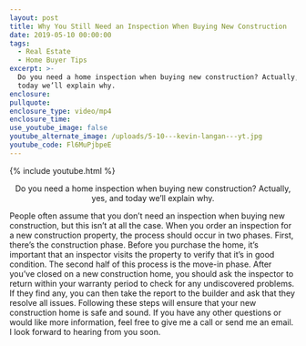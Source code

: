```yaml
---
layout: post
title: Why You Still Need an Inspection When Buying New Construction
date: 2019-05-10 00:00:00
tags:
  - Real Estate
  - Home Buyer Tips
excerpt: >-
  Do you need a home inspection when buying new construction? Actually, yes, and
  today we’ll explain why.
enclosure:
pullquote:
enclosure_type: video/mp4
enclosure_time:
use_youtube_image: false
youtube_alternate_image: /uploads/5-10---kevin-langan---yt.jpg
youtube_code: Fl6MuPjbpeE
---
```


{% include youtube.html %}

<center>Do you need a home inspection when buying new construction? Actually, yes, and today we’ll explain why.</center>

People often assume that you don’t need an inspection when buying new construction, but this isn’t at all the case. When you order an inspection for a new construction property, the process should occur in two phases. First, there’s the construction phase. Before you purchase the home, it’s important that an inspector visits the property to verify that it’s in good condition. The second half of this process is the move-in phase. After you’ve closed on a new construction home, you should ask the inspector to return within your warranty period to check for any undiscovered problems. If they find any, you can then take the report to the builder and ask that they resolve all issues. Following these steps will ensure that your new construction home is safe and sound. If you have any other questions or would like more information, feel free to give me a call or send me an email. I look forward to hearing from you soon.